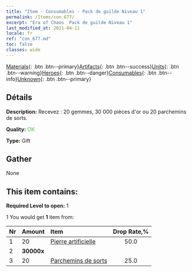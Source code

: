 ```yaml
---
title: "Item - Consumables - Pack de guilde Niveau 1"
permalink: /Items/con_677/
excerpt: "Era of Chaos  Pack de guilde Niveau 1"
last_modified_at: 2021-04-11
locale: fr
ref: "con_677.md"
toc: false
classes: wide
---
```

 [Materials](/fr/Items/){: .btn .btn--primary}[Artifacts](/fr/Items/Artifacts/){: .btn .btn--success}[Units](/fr/Items/Units/){: .btn .btn--warning}[Heroes](/fr/Items/Heroes/){: .btn .btn--danger}[Consumables](/fr/Items/Consumables/){: .btn .btn--info}[Unknown](/fr/Items/Unknown/){: .btn .btn--primary}

## Détails
 **Description:** Recevez : 20 gemmes, 30 000 pièces d'or ou 20 parchemins de sorts.

 **Quality:** <span style="color: #32CD32">OK</span>

 **Type:** Gift

## Gather

  None

## This item contains:

 **Required Level to open:** 1

 1 You would get **1** item  from:

  | Nr | Amount |     Item    | Drop Rate,% |
  |:---|:-------|:------------|:---------:|
  | 1 | 20 | [Pierre artificielle](/fr/Items/art_188/) | 50.0 | 
  | 2 |  **30000x** | <i class="fas fa-coins"/> |  | 25.0 | 
  | 3 | 20 | [Parchemins de sorts](/fr/Items/con_694/) | 25.0 | 
